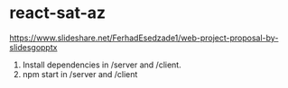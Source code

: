 # react-sat-az


https://www.slideshare.net/FerhadEsedzade1/web-project-proposal-by-slidesgopptx


1. Install dependencies in /server and /client.
2. npm start in /server and /client
